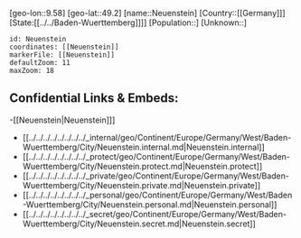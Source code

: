 ﻿---
location: [49.2,9.58]
mapzoom: [7,12] 
mapmarker: city 
type: City
tags:
- geo/City


SpocWebEntityId: 32816
isDeleted: false
confidential: public

---
[geo-lon::9.58]
[geo-lat::49.2]
[name::Neuenstein]
[Country::[[Germany]]]
[State:[[../../Baden-Wuerttemberg]]]]
[Population::]
[Unknown::]


```leaflet
id: Neuenstein
coordinates: [[Neuenstein]]
markerFile: [[Neuenstein]]
defaultZoom: 11 
maxZoom: 18
```


## Confidential Links & Embeds: 
-[[Neuenstein|Neuenstein]]] 
- [[../../../../../../../../_internal/geo/Continent/Europe/Germany/West/Baden-Wuerttemberg/City/Neuenstein.internal.md|Neuenstein.internal]] 
- [[../../../../../../../../_protect/geo/Continent/Europe/Germany/West/Baden-Wuerttemberg/City/Neuenstein.protect.md|Neuenstein.protect]] 
- [[../../../../../../../../_private/geo/Continent/Europe/Germany/West/Baden-Wuerttemberg/City/Neuenstein.private.md|Neuenstein.private]] 
- [[../../../../../../../../_personal/geo/Continent/Europe/Germany/West/Baden-Wuerttemberg/City/Neuenstein.personal.md|Neuenstein.personal]] 
- [[../../../../../../../../_secret/geo/Continent/Europe/Germany/West/Baden-Wuerttemberg/City/Neuenstein.secret.md|Neuenstein.secret]] 
